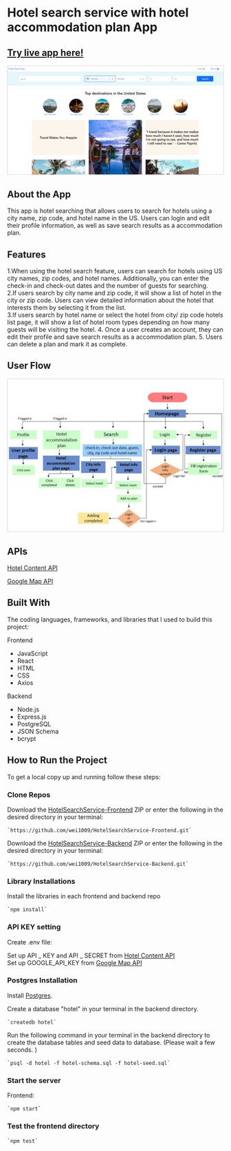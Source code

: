 # Hotel search service with hotel accommodation plan App 


##  [Try live app here!](http://hotel-search-service.surge.sh/) 


![hoempage](/images/homepage-img.png "homepage")


## About the App

This app is hotel searching that allows users to search for hotels using a city name, zip code, and hotel name in the US. Users can login and edit their profile information, as well as save search results as a accommodation plan.   

## Features

1.When using the hotel search feature, users can search for hotels using US city names, zip codes, and hotel names. Additionally, you can enter the check-in and check-out dates and the number of guests for searching.  
2.If users search by city name and zip code, it will show a list of hotel in the city or zip code. Users can view detailed information about the hotel that interests them by selecting it from the list.  
3.If users search by hotel name or select the hotel from city/ zip code hotels list page, it will show a list of hotel room types depending on how many guests will be visiting the hotel.
4. Once a user creates an account, they can edit their profile and save search results as a accommodation plan.
5. Users can delete a plan and mark it as complete.  

## User Flow


![hoempage](/images/userflow.png "homepage")  

## APIs  

[Hotel Content API](https://api.test.hotelbeds.com/hotel-content-api/1.0/hotels)  

[Google Map API](https://www.google.com/maps/embed/v1/place)  


## Built With  

The coding languages, frameworks, and libraries that I used to build this project:  

Frontend

* JavaScript
* React
* HTML
* CSS
* Axios  

Backend

* Node.js
* Express.js
* PostgreSQL
* JSON Schema
* bcrypt

## How to Run the Project

To get a local copy up and running follow these steps:  

### Clone Repos

Download the [HotelSearchService-Frontend](https://github.com/wei1009/HotelSearchService-Frontend) ZIP or enter the following in the desired directory in your terminal:  

 	`https://github.com/wei1009/HotelSearchService-Frontend.git`  

Download the [HotelSearchService-Backend](https://github.com/wei1009/HotelSearchService-Backend) ZIP or enter the following in the desired directory in your terminal: 


 	`https://github.com/wei1009/HotelSearchService-Backend.git`  

### Library Installations 

Install the libraries in each frontend and backend repo  

	`npm install`

### API KEY setting  

Create .env file:  

Set up API _ KEY and API _ SECRET from [Hotel Content API](https://api.test.hotelbeds.com/hotel-content-api/1.0/hotels)  
Set up GOOGLE_API_KEY from [Google Map API](https://www.google.com/maps/embed/v1/place) 



### Postgres Installation  

Install [Postgres](https://www.postgresql.org/).  

Create a database "hotel" in your terminal in the backend directory.

	`createdb hotel`   

Run the following command in your terminal in the backend directory to create the database tables and seed data to database. (Please wait a few seconds. )  

	`psql -d hotel -f hotel-schema.sql -f hotel-seed.sql`  

### Start the server   

Frontend:  

	`npm start`  


### Test the frontend directory

	`npm test`
